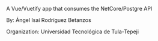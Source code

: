 A Vue/Vuetify app that consumes the NetCore/Postgre API

By: Ángel Isaí Rodríguez Betanzos

Organization: Universidad Tecnológica de Tula-Tepeji
